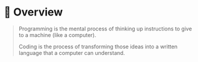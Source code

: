 # 💾 Overview

> Programming is the mental process of thinking up instructions to give to a machine (like a computer).
>
> Coding is the process of transforming those ideas into a written language that a computer can understand.


